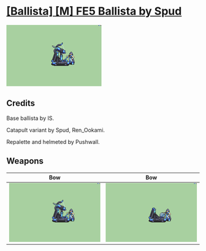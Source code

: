 # [\[Ballista\] \[M\] FE5 Ballista by Spud](./)

<img src="./5.%20Bow%20(Ballista)/Bow_000.png" alt="[Ballista] [M] FE5 Ballista by Spud standing" />

## Credits

Base ballista by IS.

Catapult variant by Spud, Ren_Ookami.

Repalette and helmeted by Pushwall.

## Weapons


|Bow |Bow |
|  :---: | :---: |
| <img alt="Bow animation" src="./5.%20Bow%20(Ballista)/Bow.gif" /> | <img alt="Bow animation" src="./5.%20Bow%20(Catapult)/Bow.gif" /> |
